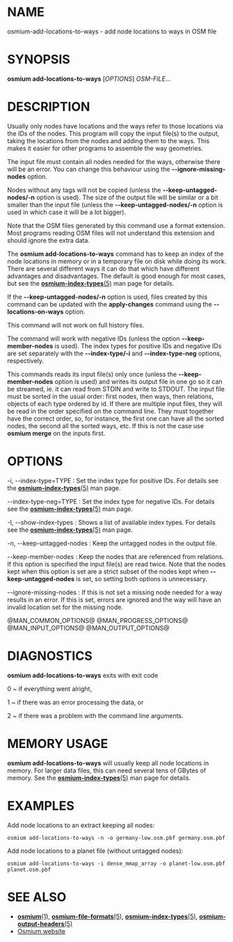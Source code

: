 
# NAME

osmium-add-locations-to-ways - add node locations to ways in OSM file


# SYNOPSIS

**osmium add-locations-to-ways** \[*OPTIONS*\] *OSM-FILE*...


# DESCRIPTION

Usually only nodes have locations and the ways refer to those locations via the
IDs of the nodes. This program will copy the input file(s) to the output,
taking the locations from the nodes and adding them to the ways. This makes
it easier for other programs to assemble the way geometries.

The input file must contain all nodes needed for the ways, otherwise there will
be an error. You can change this behaviour using the **\--ignore-missing-nodes**
option.

Nodes without any tags will not be copied (unless the
**\--keep-untagged-nodes/-n** option is used). The size of the output file will
be similar or a bit smaller than the input file (unless the
**\--keep-untagged-nodes/-n** option is used in which case it will be a lot
bigger).

Note that the OSM files generated by this command use a format extension. Most
programs reading OSM files will not understand this extension and should ignore
the extra data.

The **osmium add-locations-to-ways** command has to keep an index of the node
locations in memory or in a temporary file on disk while doing its work. There
are several different ways it can do that which have different advantages and
disadvantages. The default is good enough for most cases, but see the
[**osmium-index-types**(5)](osmium-index-types.html) man page for details.

If the **\--keep-untagged-nodes/-n** option is used, files created by this
command can be updated with the **apply-changes** command using the
**\--locations-on-ways** option.

This command will not work on full history files.

The command will work with negative IDs (unless the option
**--keep-member-nodes** is used). The index types for positive IDs and negative
IDs are set separately with the **\--index-type/-i** and **\--index-type-neg**
options, respectively.

This commands reads its input file(s) only once (unless the
**--keep-member-nodes** option is used) and writes its output file in
one go so it can be streamed, ie. it can read from STDIN and write to STDOUT.
The input file must be sorted in the usual order: first nodes, then ways, then
relations, objects of each type ordered by id. If there are multiple input
files, they will be read in the order specified on the command line. They
must together have the correct order, so, for instance, the first one can have
all the sorted nodes, the second all the sorted ways, etc. If this is not
the case use **osmium merge** on the inputs first.


# OPTIONS

-i, \--index-type=TYPE
:   Set the index type for positive IDs. For details see the
    [**osmium-index-types**(5)](osmium-index-types.html) man page.

\--index-type-neg=TYPE
:   Set the index type for negative IDs. For details see the
    [**osmium-index-types**(5)](osmium-index-types.html) man page.

-I, \--show-index-types
:   Shows a list of available index types. For details see the
    [**osmium-index-types**(5)](osmium-index-types.html) man page.

-n, \--keep-untagged-nodes
:   Keep the untagged nodes in the output file.

\--keep-member-nodes
:   Keep the nodes that are referenced from relations. If this option is
    specified the input file(s) are read twice. Note that the nodes kept
    when this option is set are a strict subset of the nodes kept when
    **--keep-untagged-nodes** is set, so setting both options is unnecessary.

\--ignore-missing-nodes
:   If this is not set a missing node needed for a way results in an error.
    If this is set, errors are ignored and the way will have an invalid
    location set for the missing node.

@MAN_COMMON_OPTIONS@
@MAN_PROGRESS_OPTIONS@
@MAN_INPUT_OPTIONS@
@MAN_OUTPUT_OPTIONS@

# DIAGNOSTICS

**osmium add-locations-to-ways** exits with exit code

0
  ~ if everything went alright,

1
  ~ if there was an error processing the data, or

2
  ~ if there was a problem with the command line arguments.


# MEMORY USAGE

**osmium add-locations-to-ways** will usually keep all node locations in
memory. For larger data files, this can need several tens of GBytes of memory.
See the [**osmium-index-types**(5)](osmium-index-types.html) man page for details.


# EXAMPLES

Add node locations to an extract keeping all nodes:

    osmium add-locations-to-ways -n -o germany-low.osm.pbf germany.osm.pbf

Add node locations to a planet file (without untagged nodes):

    osmium add-locations-to-ways -i dense_mmap_array -o planet-low.osm.pbf planet.osm.pbf


# SEE ALSO

* [**osmium**(1)](osmium.html), [**osmium-file-formats**(5)](osmium-file-formats.html), [**osmium-index-types**(5)](osmium-index-types.html),
  [**osmium-output-headers**(5)](osmium-output-headers.html)
* [Osmium website](https://osmcode.org/osmium-tool/)

